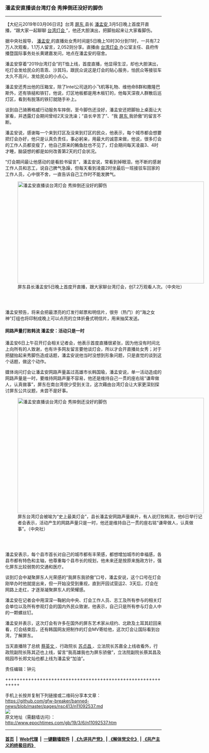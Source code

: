 ### 潘孟安直播谈台湾灯会 秀摔倒还没好的脚伤
------------------------

<p>
 【大纪元2019年03月06日讯】台湾
 <a href="http://www.epochtimes.com/gb/tag/%E5%B1%8F%E4%B8%9C.html">
  屏东
 </a>
 县长
 <a href="http://www.epochtimes.com/gb/tag/%E6%BD%98%E5%AD%9F%E5%AE%89.html">
  潘孟安
 </a>
 3月5日晚上首度开直播，“跟大家一起聊聊
 <a href="http://www.epochtimes.com/gb/tag/%E5%8F%B0%E6%B9%BE%E7%81%AF%E4%BC%9A.html">
  台湾灯会
 </a>
 ”，他还大胆演出，把脚抬起来让大家看脚伤。
</p>
<p>
 据中央社报导，
 <a href="http://www.epochtimes.com/gb/tag/%E6%BD%98%E5%AD%9F%E5%AE%89.html">
  潘孟安
 </a>
 的直播处女秀时间是5日晚上10时30分到11时，一共有7.2万人次观看，1.1万人留言，2,052则分享。直播由
 <a href="http://www.epochtimes.com/gb/tag/%E5%8F%B0%E6%B9%BE%E7%81%AF%E4%BC%9A.html">
  台湾灯会
 </a>
 办公室主任、县府传播暨国际事务处长黄建嘉发问，地点在潘孟安的宿舍。
</p>
<p>
 潘孟安穿着“2019台湾灯会”的T恤上线，首度直播，他显得生涩，却也大胆演出，吃灯会发给民众的乖乖、沙其玛，跟民众说这是灯会的贴心服务，怕民众等接驳车太久不高兴，发给民众的小点心。
</p>
<p>
 <center>
 </center>
 潘孟安还秀出他的压箱宝，除了Intel公司送的小飞机等礼物、维他命B群和撒隆巴斯外，还有铁槌和铁钉，他说，灯区地板都是用木板钉的，他每天深夜人群散后巡灯区，看到有脱落的铁钉就随手补上。
</p>
<p>
 谈到自己骑赛格威行动服务车摔倒，至今脚伤还没好，潘孟安还把脚抬上桌面让大家看，并透露灯会期间曾经2天没洗澡；“县长辛苦了”、“我
 <a href="http://www.epochtimes.com/gb/tag/%E5%B1%8F%E4%B8%9C.html">
  屏东
 </a>
 我骄傲”的留言不断。
</p>
<p>
 潘孟安说，感谢每一个来到灯区及没来到灯区的民众，他表示，每个城市都会想要把灯会办好，他只是认真负责任，事必躬亲，用最大的诚意来做，他说，很多灯会的工作人员都变瘦了，他自己原来的鲔鱼肚也不见了，灯会期间每天凌晨3、4时才睡，脑袋想的都是如何改善第2天的灯会状况。
</p>
<p>
 “灯会期间最让他感动的是看脸书留言”，潘孟安说，常看到掉眼泪，他不断的感谢工作人员和志工，说自己脾气急躁，但每天看到凌晨2时坐最后一班接驳车回家的工作人员，心中很不舍，一直告诉自己工作时不能发脾气。
</p>
<figure class="wp-caption aligncenter" id="attachment_11092574" style="width: 600px">
 <a href="http://i.epochtimes.com/assets/uploads/2019/03/1903060132552378.jpg">
  <img alt="潘孟安直播谈台湾灯会 秀摔倒还没好的脚伤" class="size-large wp-image-11092574" height="329" src="http://i.epochtimes.com/assets/uploads/2019/03/1903060132552378-600x329.jpg" title="潘孟安直播谈台湾灯会 秀摔倒还没好的脚伤" width="600"/>
 </a>
 <br/><figcaption class="wp-caption-text">
  屏东县长潘孟安5日晚上首度开直播，跟大家聊台湾灯会，创7.2万观看人次。（中央社）
 </figcaption><br/>
</figure><br/>
<p>
 潘孟安预告，将来会把最漂亮的灯发行邮票和明信片，很夯（热门）的“海之女神”灯组也将印制成晚上可以点亮的立体折叠式明信片，用来抽奖发送。
</p>
<h4>
 网路声量打败韩流 潘孟安：活动只是一时
</h4>
<p>
 潘孟安6日上午召开灯会相关记者会，他表示首度直播很紧张，因为他没有时间北上向所有的人致谢，也有许多网友留言要他谈灯会，所以才会开直播处女秀；对于把腿抬起来秀脚伤造成话题，潘孟安说他当时没想到形象问题，只是直觉的谈到这个话题，做这个动作。
</p>
<p>
 媒体询问灯会让潘孟安网路声量盖过高雄市长韩国瑜，潘孟安说，单一活动造成的网路声量是一时，要维持网路声量不容易，他还是维持自己一贯的座右铭“谦卑做人，认真做事”，屏东在南台湾很少受到关注，这次藉由台湾灯会让大家更深刻探讨屏东公共议题，未尝不是好事。
</p>
<figure class="wp-caption aligncenter" id="attachment_11092815" style="width: 600px">
 <a href="http://i.epochtimes.com/assets/uploads/2019/03/1903060218162378.jpg">
  <img alt="潘孟安直播谈台湾灯会 秀摔倒还没好的脚伤" class="size-large wp-image-11092815" height="372" src="http://i.epochtimes.com/assets/uploads/2019/03/1903060218162378-600x372.jpg" title="潘孟安直播谈台湾灯会 秀摔倒还没好的脚伤" width="600"/>
 </a>
 <br/><figcaption class="wp-caption-text">
  屏东台湾灯会被喻为“史上最美灯会”，县长潘孟安网路声量飙升，有人说打败韩流，他6日举行记者会表示，活动产生的网路声量只是一时，他还是维持自己一贯的座右铭“谦卑做人，认真做事”。（中央社）
 </figcaption><br/>
</figure><br/>
<p>
 潘孟安表示，每个县市首长对自己的城市都有丰荣感，都想增加城市的幸福感，各县市都有特色和主轴，他尊重每个县市长的规划，他未来还是按原来施政方针，强化屏东比较弱势的交通和医疗。
</p>
<p>
 谈到灯会中凝聚屏东人光荣感的“我屏东我骄傲”口号，潘孟安说，这个口号在灯会刚举办时他就提出来，但一开始没受到重视，直到开园试营运2、3天后，灯会在网路上走红，才逐渐凝聚屏东人的荣耀感。
</p>
<p>
 潘孟安在记者会中用深深一鞠躬向中央、灯会工作人员、志工及所有参与的相关灯会单位以及所有参观灯会的国内外民众致谢，他表示，自己只是所有参与灯会人中的一颗螺丝钉。
</p>
<p>
 潘孟安并表示，这次灯会有许多在国外的屏东艺术家从纽约、北欧及土耳其赶回来看，灯会结束后，还有韩国网友把制作的灯会MV寄给他，这次灯会让国际看到台湾，了解屏东。
</p>
<p>
 当天直播除了总统
 <a href="http://www.epochtimes.com/gb/tag/%E8%94%A1%E8%8B%B1%E6%96%87.html">
  蔡英文
 </a>
 、行政院长
 <a href="http://www.epochtimes.com/gb/tag/%E8%8B%8F%E8%B4%9E%E6%98%8C.html">
  苏贞昌
 </a>
 、立法院长苏嘉全上线收看外，行政院副院长陈其迈也上线，留言“我高雄我也为屏东骄傲”，立法院副院长蔡其昌及桃园市长郑文灿也都上线为潘孟安“加油”。
</p>
<p>
 <center>
 </center>
 <center>
 </center>
 责任编辑：钟元
</p>

+++++++++++++++++++++++++++++++++++++++++++++++++++++++++++<br/><br/>
手机上长按并复制下列链接或二维码分享本文章：<br/>
https://github.com/gfw-breaker/banned-news/blob/master/pages/nsc413/n11092537.md <br/>
<a href='https://github.com/gfw-breaker/banned-news/blob/master/pages/nsc413/n11092537.md'><img src='https://github.com/gfw-breaker/banned-news/blob/master/pages/nsc413/n11092537.md.png'/></a> <br/>
原文地址（需翻墙访问）：http://www.epochtimes.com/gb/19/3/6/n11092537.htm


------------------------
#### [首页](https://github.com/gfw-breaker/banned-news/blob/master/README.md) &nbsp;|&nbsp; [Web代理](https://github.com/labour-camp/helloworld) &nbsp;|&nbsp; [一键翻墙软件](https://github.com/gfw-breaker/nogfw/blob/master/README.md) &nbsp;| [《九评共产党》](https://github.com/gfw-breaker/9ping.md/blob/master/README.md#九评之一评共产党是什么) | [《解体党文化》](https://github.com/gfw-breaker/jtdwh.md/blob/master/README.md) | [《共产主义的终极目的》](https://github.com/gfw-breaker/gczydzjmd.md/blob/master/README.md)


